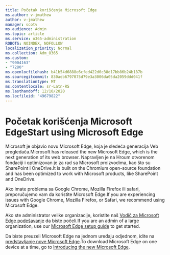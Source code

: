 ```yaml
---
title: Početak korišćenja Microsoft Edge
ms.author: v-jmathew
author: v-jmathew
manager: scotv
ms.audience: Admin
ms.topic: article
ms.service: o365-administration
ROBOTS: NOINDEX, NOFOLLOW
localization_priority: Normal
ms.collection: Adm_O365
ms.custom:
- "9004163"
- "7280"
ms.openlocfilehash: b41b54d6888e6cfed422d0c38d17bb86b24b187b
ms.sourcegitcommit: 830aeb6797075d79e3a3006da05da2059ddd041f
ms.translationtype: MT
ms.contentlocale: sr-Latn-RS
ms.lasthandoff: 12/10/2020
ms.locfileid: "49679822"
---
```

# <a name="start-using-microsoft-edge"></a><span data-ttu-id="102cf-102">Početak korišćenja Microsoft Edge</span><span class="sxs-lookup"><span data-stu-id="102cf-102">Start using Microsoft Edge</span></span>

<span data-ttu-id="102cf-103">Microsoft je objavio novu Microsoft Edge, koja je sledeća generacija Veb pregledača.</span><span class="sxs-lookup"><span data-stu-id="102cf-103">Microsoft has released the new Microsoft Edge, which is the next generation of its web browser.</span></span> <span data-ttu-id="102cf-104">Napravljen je na Hroum otvorenom fondaciji i optimizovan je za rad sa Microsoft proizvodima, kao što su SharePoint i OneDrive.</span><span class="sxs-lookup"><span data-stu-id="102cf-104">It is built on the Chromium open-source foundation and has been optimized to work with Microsoft products, like SharePoint and OneDrive.</span></span>

<span data-ttu-id="102cf-105">Ako imate problema sa Google Chrome, Mozilla Firefox ili safari, preporučujemo vam da koristite Microsoft Edge.</span><span class="sxs-lookup"><span data-stu-id="102cf-105">If you are experiencing issues with Google Chrome, Mozilla Firefox, or Safari, we recommend using Microsoft Edge.</span></span>

<span data-ttu-id="102cf-106">Ako ste administrator velike organizacije, koristite naš [Vodič za Microsoft Edge podešavanje](https://go.microsoft.com/fwlink/?linkid=2142423) da biste počeli.</span><span class="sxs-lookup"><span data-stu-id="102cf-106">If you are an admin of a large organization, use our [Microsoft Edge setup guide](https://go.microsoft.com/fwlink/?linkid=2142423) to get started.</span></span>

<span data-ttu-id="102cf-107">Da biste preuzeli Microsoft Edge na jednom uređaju odjednom, idite na [predstavljanje nove Microsoft Edge](https://go.microsoft.com/fwlink/?linkid=2141049).</span><span class="sxs-lookup"><span data-stu-id="102cf-107">To download Microsoft Edge on one device at a time, go to [Introducing the new Microsoft Edge](https://go.microsoft.com/fwlink/?linkid=2141049).</span></span>

